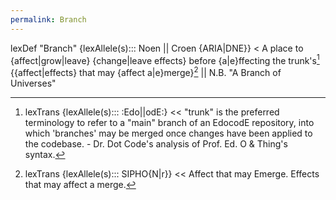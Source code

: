```yaml
---
permalink: Branch
---
```

lexDef "Branch" {lexAllele(s)::: Noen || Croen {ARIA|DNE}} < A place to {affect|grow|leave} {change|leave effects} before {a|e}ffecting the trunk's[^main] {{affect|effects} that may {affect a|e}merge}[^merge] || N.B. "A Branch of Universes"

[^merge]: lexTrans {lexAllele(s)::: SIPHO{N|r}} << Affect that may Emerge. Effects that may affect a merge.
[^main]: lexTrans {lexAllele(s)::: :Edo||odE:} << "trunk" is the preferred terminology to refer to a "main" branch of an EdocodE repository, into which 'branches' may be merged once changes have been applied to the codebase. - Dr. Dot Code's analysis of Prof. Ed. O & Thing's syntax.
